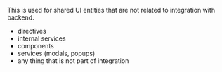 This is used for shared UI entities that are not related to integration with backend.
- directives
- internal services
- components
- services (modals, popups)
- any thing that is not part of integration